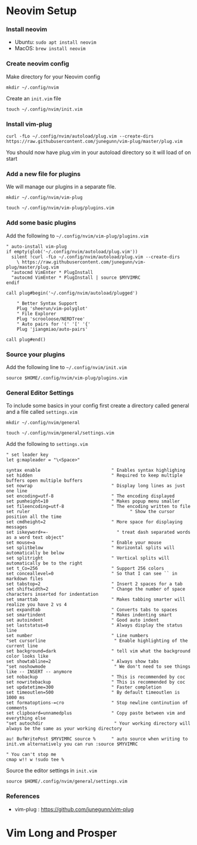 # Neovim Setup

### Install neovim
- Ubuntu: `sudo apt install neovim`
- MacOS: `brew install neovim`

### Create neovim config
Make directory for your Neovim config

`mkdir ~/.config/nvim`

Create an `init.vim` file

`touch ~/.config/nvim/init.vim`

### Install vim-plug
`curl -fLo ~/.config/nvim/autoload/plug.vim --create-dirs https://raw.githubusercontent.com/junegunn/vim-plug/master/plug.vim`

You should now have plug.vim in your autoload directory so it will load of on start

### Add a new file for plugins
We will manage our plugins in a separate file.

`mkdir ~/.config/nvim/vim-plug`

`touch ~/.config/nvim/vim-plug/plugins.vim`

### Add some basic plugins
Add the following to `~/.config/nvim/vim-plug/plugins.vim`
```
" auto-install vim-plug
if empty(glob('~/.config/nvim/autoload/plug.vim'))
  silent !curl -fLo ~/.config/nvim/autoload/plug.vim --create-dirs
    \ https://raw.githubusercontent.com/junegunn/vim-plug/master/plug.vim
  "autocmd VimEnter * PlugInstall
  "autocmd VimEnter * PlugInstall | source $MYVIMRC
endif

call plug#begin('~/.config/nvim/autoload/plugged')

    " Better Syntax Support
    Plug 'sheerun/vim-polyglot'
    " File Explorer
    Plug 'scrooloose/NERDTree'
    " Auto pairs for '(' '[' '{'
    Plug 'jiangmiao/auto-pairs'

call plug#end()
```

### Source your plugins
Add the following line to `~/.config/nvim/init.vim`

`source $HOME/.config/nvim/vim-plug/plugins.vim`

### General Editor Settings
To include some basics in your config first create a directory called general and a file called `settings.vim`

`mkdir ~/.config/nvim/general`

`touch ~/.config/nvim/general/settings.vim`

Add the following to `settings.vim`
```
" set leader key
let g:mapleader = "\<Space>"

syntax enable                           " Enables syntax highlighing
set hidden                              " Required to keep multiple buffers open multiple buffers
set nowrap                              " Display long lines as just one line
set encoding=utf-8                      " The encoding displayed
set pumheight=10                        " Makes popup menu smaller
set fileencoding=utf-8                  " The encoding written to file
set ruler                                      " Show the cursor position all the time
set cmdheight=2                         " More space for displaying messages
set iskeyword+=-                          " treat dash separated words as a word text object"
set mouse=a                             " Enable your mouse
set splitbelow                          " Horizontal splits will automatically be below
set splitright                          " Vertical splits will automatically be to the right
set t_Co=256                            " Support 256 colors
set conceallevel=0                      " So that I can see `` in markdown files
set tabstop=2                           " Insert 2 spaces for a tab
set shiftwidth=2                        " Change the number of space characters inserted for indentation
set smarttab                            " Makes tabbing smarter will realize you have 2 vs 4
set expandtab                           " Converts tabs to spaces
set smartindent                         " Makes indenting smart
set autoindent                          " Good auto indent
set laststatus=0                        " Always display the status line
set number                              " Line numbers
"set cursorline                          " Enable highlighting of the current line
set background=dark                     " tell vim what the background color looks like
set showtabline=2                       " Always show tabs
"set noshowmode                          " We don't need to see things like -- INSERT -- anymore
set nobackup                            " This is recommended by coc
set nowritebackup                       " This is recommended by coc
set updatetime=300                      " Faster completion
set timeoutlen=500                      " By default timeoutlen is 1000 ms
set formatoptions-=cro                  " Stop newline continution of comments
set clipboard=unnamedplus               " Copy paste between vim and everything else
"set autochdir                           " Your working directory will always be the same as your working directory

au! BufWritePost $MYVIMRC source %      " auto source when writing to init.vm alternatively you can run :source $MYVIMRC

" You can't stop me
cmap w!! w !sudo tee %
```

Source the editor settings in `init.vim`

`source $HOME/.config/nvim/general/settings.vim`

### References
- vim-plug : https://github.com/junegunn/vim-plug


# Vim Long and Prosper
